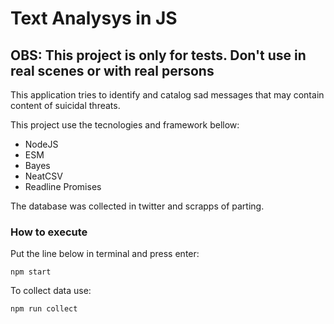 # Text Analysys in JS

## OBS: This project is only for tests. Don't use in real scenes or with real persons

This application tries to identify and catalog sad messages that may contain content of suicidal threats.

This project use the tecnologies and framework bellow:

- NodeJS
- ESM
- Bayes
- NeatCSV
- Readline Promises

The database was collected in twitter and scrapps of parting.

### How to execute 

Put the line below in terminal and press enter:

```
npm start
```

To collect data use:

```
npm run collect
```